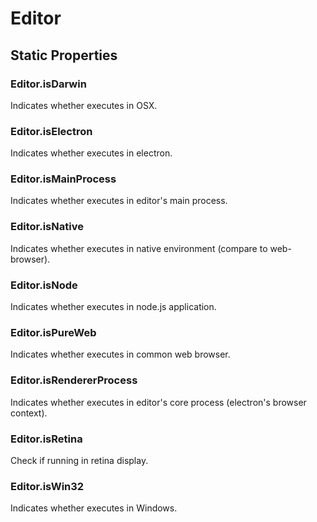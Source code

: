 # Editor

## Static Properties

### Editor.isDarwin

Indicates whether executes in OSX.

### Editor.isElectron

Indicates whether executes in electron.

### Editor.isMainProcess

Indicates whether executes in editor's main process.

### Editor.isNative

Indicates whether executes in native environment (compare to web-browser).

### Editor.isNode

Indicates whether executes in node.js application.

### Editor.isPureWeb

Indicates whether executes in common web browser.

### Editor.isRendererProcess

Indicates whether executes in editor's core process (electron's browser context).

### Editor.isRetina

Check if running in retina display.

### Editor.isWin32

Indicates whether executes in Windows.
